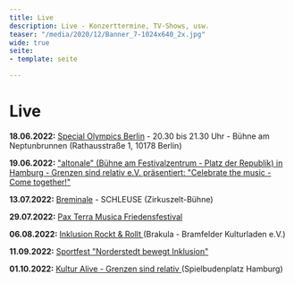 ```yaml
---
title: Live
description: Live - Konzerttermine, TV-Shows, usw.
teaser: "/media/2020/12/Banner_7-1024x640_2x.jpg"
wide: true
seite:
- template: seite

---
```

# Live

**18.06.2022:** [Special Olympics Berlin](https://specialolympics.de/) - 20.30 bis 21.30 Uhr - Bühne am Neptunbrunnen (Rathausstraße 1, 10178 Berlin)

**19.06.2022:** ["altonale" (Bühne am Festivalzentrum - Platz der Republik) in Hamburg - Grenzen sind relativ e.V. präsentiert: "Celebrate the music - Come together!"](https://www.grenzensindrelativ.de/aktivitaeten/projekte-und-veranstaltungen/erlebnistage-inklusion-durch-musik/veranstaltungstermine)

**13.07.2022:** [Breminale](https://breminale-festival.de/) - SCHLEUSE (Zirkuszelt-Bühne)

**29.07.2022:** [Pax Terra Musica Friedensfestival](https://www.pax-terra-musica.de/)

**06.08.2022:** [Inklusion Rockt & Rollt ](https://handiclapped-berlin.de/inklusion-rockt-und-rollt-in-hamburg/)(Brakula - Bramfelder Kulturladen e.V.)

**11.09.2022:** [Sportfest "Norderstedt bewegt Inklusion"](http://norderstedt-sportiv-inklusiv.de/)

**01.10.2022:** [Kultur Alive - Grenzen sind relativ ](https://www.grenzensindrelativ.de/aktivitaeten/projekte-und-veranstaltungen/veranstaltungsformate-fuer-dein-event/kultur-alive-grenzen-sind-relativ-sa.1.10.22-spielbudenplatz-reeperbahn-hamburg)(Spielbudenplatz Hamburg)
